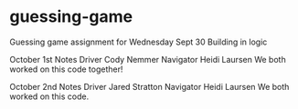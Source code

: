 # guessing-game
Guessing game assignment for Wednesday Sept 30
Building in logic

October 1st Notes
Driver Cody Nemmer
Navigator Heidi Laursen
We both worked on this code together!

October 2nd Notes
Driver Jared Stratton
Navigator Heidi Laursen
We both worked on this code.


